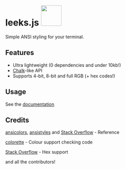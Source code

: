 # leeks.js <img src='https://leeks.js.org/assets/img/leeks-logo.png' height='64' width='64'>
Simple ANSI styling for your terminal.

## Features
* Ultra lightweight (0 dependencies and under 10kb!)
* [Chalk](https://github.com/chalk/chalk)-like API
* Supports 4-bit, 8-bit and full RGB (+ hex codes!)

## Usage
See the [documentation](https://docs.davidjcralph.co.uk/#/leeks)

## Credits
[ansicolors](https://github.com/thlorenz/ansicolors), [ansistyles](https://github.com/thlorenz/ansistyles) and [Stack Overflow](https://stackoverflow.com/a/33206814) - Reference

[colorette](https://github.com/jorgebucaran/colorette) - Colour support checking code

[Stack Overflow](https://stackoverflow.com/questions/5623838/rgb-to-hex-and-hex-to-rgb) - Hex support

and all the contributors!